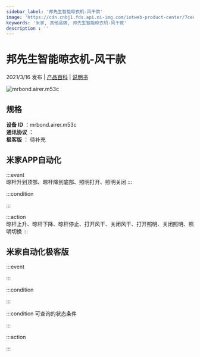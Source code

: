 ```yaml
---
sidebar_label: '邦先生智能晾衣机-风干款'
image: 'https://cdn.cnbj1.fds.api.mi-img.com/iotweb-product-center/7ceeb12192af022be43507531bed8272_M53产品图.png?GalaxyAccessKeyId=AKVGLQWBOVIRQ3XLEW&Expires=9223372036854775807&Signature=qz+I/YShVSuGeYUaz7c4x0c5kig='
keywords: '米家, 其他品牌, 邦先生智能晾衣机-风干款'
description : ''
---
```

# 邦先生智能晾衣机-风干款

2021/3/16 发布 | [产品百科](https://home.mi.com/webapp/content/baike/product/index.html?model=mrbond.airer.m53c/) | [说明书](https://home.mi.com/views/introduction.html?model=mrbond.airer.m53c&region=cn)

![mrbond.airer.m53c](https://cdn.cnbj1.fds.api.mi-img.com/iotweb-product-center/7ceeb12192af022be43507531bed8272_M53产品图.png?GalaxyAccessKeyId=AKVGLQWBOVIRQ3XLEW&Expires=9223372036854775807&Signature=qz+I/YShVSuGeYUaz7c4x0c5kig=)

## 规格  
> 
**设备 ID** ：mrbond.airer.m53c  
**通讯协议** ：  
**极客版**  ： 待补充 


## 米家APP自动化  

:::event  
晾杆升到顶部、晾杆降到底部、照明打开、照明关闭
:::

:::condition  

:::

:::action   
晾杆上升、晾杆下降、晾杆停止、打开风干、关闭风干、打开照明、关闭照明、照明切换
:::

## 米家自动化极客版  

:::event  

:::

:::condition  

:::

:::condition 可查询的状态条件  

:::

:::action  

:::

        
